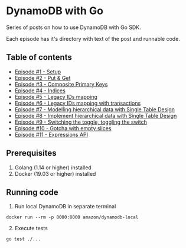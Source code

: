 # DynamoDB with Go

Series of posts on how to use DynamoDB with Go SDK.

Each episode has it's directory with text of the post and runnable code.

## Table of contents
- [Episode #1 - Setup](./episode1/post.md)
- [Episode #2 - Put & Get](./episode2/post.md)
- [Episode #3 - Composite Primary Keys](./episode3/post.md)
- [Episode #4 - Indices ](./episode4/post.md)
- [Episode #5 - Legacy IDs mapping](./episode5/post.md)
- [Episode #6 - Legacy IDs mapping with transactions](./episode6/post.md)
- [Episode #7 - Modelling hierarchical data with Single Table Design](./episode7/post.md)
- [Episode #8 - Implement hierarchical data with Single Table Design](./episode8/post.md)
- [Episode #9 - Switching the toggle, toggling the switch](./episode9/post.md)
- [Episode #10 - Gotcha with empty slices](./episode10/post.md)
- [Episode #11 - Expressions API](./episode11/post.md)

## Prerequisites
1. Golang (1.14 or higher) installed 
2. Docker (19.03 or higher) installed

## Running code 

1. Run local DynamoDB in separate terminal
```
docker run --rm -p 8000:8000 amazon/dynamodb-local
```

2. Execute tests 
```
go test ./...
```